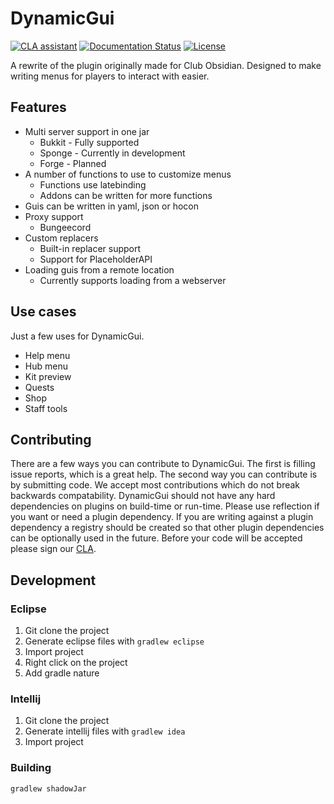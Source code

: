 # DynamicGui

[![CLA assistant](https://cla-assistant.io/readme/badge/ClubObsidian/DynamicGui)](https://cla-assistant.io/ClubObsidian/DynamicGui) 
[![Documentation Status](https://readthedocs.org/projects/dynamicguidocs/badge/?version=latest)](https://dynamicguidocs.readthedocs.io/en/latest/?badge=latest)
[![License](https://img.shields.io/badge/License-Apache%202.0-blue.svg)](https://opensource.org/licenses/Apache-2.0)

A rewrite of the plugin originally made for Club Obsidian. 
Designed to make writing menus for players to interact with easier.

## Features

* Multi server support in one jar
  * Bukkit - Fully supported
  * Sponge - Currently in development
  * Forge - Planned
* A number of functions to use to customize menus
  * Functions use latebinding
  * Addons can be written for more functions
* Guis can be written in yaml, json or hocon
* Proxy support
  * Bungeecord
* Custom replacers
  * Built-in replacer support
  * Support for PlaceholderAPI
* Loading guis from a remote location
  * Currently supports loading from a webserver

## Use cases

Just a few uses for DynamicGui.

* Help menu
* Hub menu
* Kit preview
* Quests
* Shop
* Staff tools

## Contributing

There are a few ways you can contribute to DynamicGui. The first is filling issue reports, which is a great help.
The second way you can contribute is by submitting code. We accept most contributions which do not break
backwards compatability. DynamicGui should not have any hard dependencies on plugins on build-time or run-time.
Please use reflection if you want or need a plugin dependency. If you are writing against a plugin dependency a 
registry should be created so that other plugin dependencies can be optionally used in the future. Before your code will
be accepted please sign our [CLA](https://cla-assistant.io/ClubObsidian/DynamicGui).

## Development

### Eclipse

1. Git clone the project
2. Generate eclipse files with `gradlew eclipse`
3. Import project
4. Right click on the project
5. Add gradle nature

### Intellij

1. Git clone the project
2. Generate intellij files with `gradlew idea`
3. Import project

### Building

`gradlew shadowJar`
